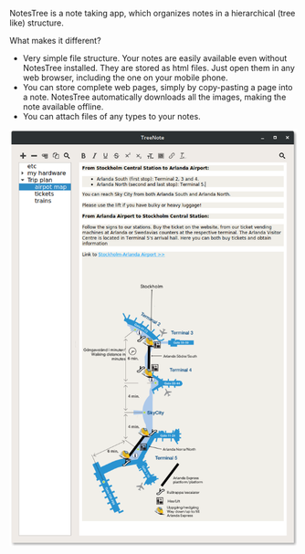 NotesTree is a note taking app, which organizes notes in a hierarchical (tree like) structure.

What makes it different?

* Very simple file structure. Your notes are easily available even without NotesTree installed. They are stored as html files. Just open them in any web browser, including the one on your mobile phone.
* You can store complete web pages, simply by copy-pasting a page into a note. NotesTree automatically downloads all the images, making the note available offline.
* You can attach files of any types to your notes.

![screenshot](screenshot.png) 
